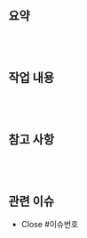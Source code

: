 ## 요약  

  
  
<br><br>
## 작업 내용  

  
  
<br><br>
## 참고 사항  

  
  
<br><br>
## 관련 이슈  
  
- Close #이슈번호
  
<br><br>
